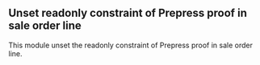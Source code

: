 Unset readonly constraint of Prepress proof in sale order line 
---------------------------------------------------------------
This module unset the readonly constraint of Prepress proof in sale order line.